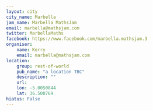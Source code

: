 ```yaml
---
layout: city                                           
city_name: Marbella                                                               
jam_name: Marbella MathsJam
email: marbella@mathsjam.com
twitter: MarbellaMaths
facebook: https://www.facebook.com/marbella.mathsjam.3
organiser:
    name: Kerry
    email: marbella@mathsjam.com
location:
    group: rest-of-world
    pub_name: "a location TBC"
    description: ""
    url: 
    lon: -5.0050844
    lat: 36.500769
hiatus: False
---
```

